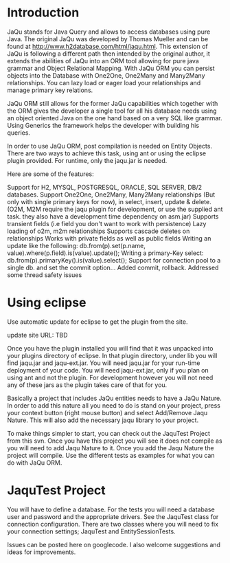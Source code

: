 # Introduction #
JaQu stands for Java Query and allows to access databases using pure Java. The original JaQu was developed by Thomas Mueller and can be found at http://www.h2database.com/html/jaqu.html. This extension of JaQu is following a different path then intended by the original author, it extends the abilities of JaQu into an ORM tool allowing for pure java grammar and Object Relational Mapping. With JaQu ORM you can persist objects into the Database with One2One, One2Many and Many2Many relationships. You can lazy load or eager load your relationships and manage primary key relations.

JaQu ORM still allows for the former JaQu capabilities which together with the ORM gives the developer a single tool for all his database needs using an object oriented Java on the one hand based on a very SQL like grammar. Using Generics the framework helps the developer with building his queries.

In order to use JaQu ORM, post compilation is needed on Entity Objects. There are two ways to achieve this task, using ant or using the eclipse plugin provided. For runtime, only the jaqu.jar is needed.

Here are some of the features:

Support for H2, MYSQL, POSTGRESQL, ORACLE, SQL SERVER, DB/2 databases.
Support One2One, One2Many, Many2Many relationships (But only with
single primary keys for now), in select, insert, update & delete.
(O2M, M2M require the jaqu plugin for development, or use the supplied ant task. they also have a development time dependency on asm.jar)
Supports transient fields (i.e field you don't want to work with
persistence)
Lazy loading of o2m, m2m relationships
Supports cascade deletes on relationships
Works with private fields as well as public fields
Writing an update like the following: db.from(p).set(p.name, value).where(p.field).is(value).update();
Writing a primary-Key select: db.from(p).primaryKey().is(value).select();
Support for connection pool to a single db. and set the commit option...
Added commit, rollback.
Addressed some thread safety issues

# Using eclipse #
Use automatic update for eclipse to get the plugin from the site.

update site URL: TBD

Once you have the plugin installed you will find that it was unpacked into your plugins directory of eclipse. In that plugin directory, under lib you will find jaqu.jar and jaqu-ext.jar. You will need jaqu.jar for your run-time deployment of your code. You will need jaqu-ext.jar, only if you plan on using ant and not the plugin. For development however you will not need any of these jars as the plugin takes care of that for you.

Basically a project that includes JaQu entities needs to have a JaQu Nature. In order to add this nature all you need to do is stand on your project, press your context button (right mouse button) and select Add/Remove Jaqu Nature. This will also add the necessary jaqu library to your project.

To make things simpler to start, you can check out the JaquTest Project from this svn. Once you have this project you will see it does not compile as you will need to add Jaqu Nature to it. Once you add the Jaqu Nature the project will compile. Use the different tests as examples for what you can do with JaQu ORM.

# JaquTest Project #

You will have to define a database. For the tests you will need a database user and password and the appropriate drivers. See the JaquTest class for connection configuration. There are two classes where you will need to fix your connection settings; JaquTest and EntitySessionTests.

Issues can be posted here on googlecode. I also welcome suggestions and ideas for improvements.
